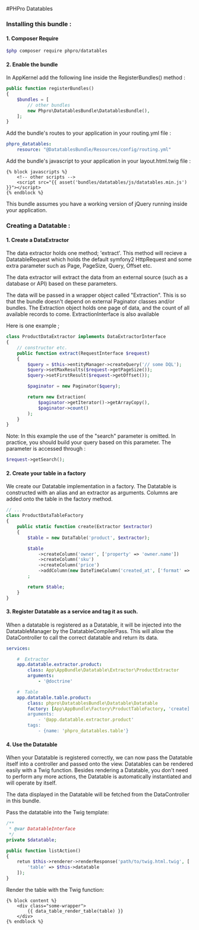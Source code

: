 #PHPro Datatables

### Installing this bundle :

#### 1. Composer Require
```sh
$php composer require phpro/datatables
```

#### 2. Enable the bundle
In AppKernel add the following line inside the RegisterBundles() method :

```php
public function registerBundles()
{
    $bundles = [
        // other bundles
        new Phpro\DatatablesBundle\DatatablesBundle(),
    ];
}
```

Add the bundle's routes to your application in your routing.yml file :

```yml
phpro_datatables:
    resource: "@DatatablesBundle/Resources/config/routing.yml"
```

Add the bundle's javascript to your application in your layout.html.twig file :
```twig
{% block javascripts %}
    <!-- other scripts -->
    <script src="{{ asset('bundles/datatables/js/datatables.min.js') }}"></script>
{% endblock %}
```
This bundle assumes you have a working version of jQuery running inside your application.

### Creating a Datatable :

#### 1. Create a DataExtractor
The data extractor holds one method; 'extract'. This method will recieve a DatatableRequest which holds the default
symfony2 HttpRequest and some extra parameter such as Page, PageSize, Query, Offset etc.

The data extractor will extract the data from an external source (such as a database or API) based on these parameters.

The data will be passed in a wrapper object called "Extraction". This is so that the bundle doesn't depend on external
Paginator classes and/or bundles. The Extraction object holds one page of data, and the count of all available records
to come. ExtractionInterface is also available

Here is one example ;

```php
class ProductDataExtractor implements DataExtractorInterface
{
    // constructor etc.
    public function extract(RequestInterface $request)
    {
        $query = $this->entityManager->createQuery('// some DQL');
        $query->setMaxResults($request->getPageSize());
        $query->setFirstResult($request->getOffset());

        $paginator = new Paginator($query);

        return new Extraction(
            $paginator->getIterator()->getArrayCopy(),
            $paginator->count()
        );
    }
}
```

Note: In this example the use of the "search" parameter is omitted. In practice, you should build your query based on
this parameter. The parameter is accessed through :

```php
$request->getSearch();
```

#### 2. Create your table in a factory
We create our Datatable implementation in a factory. The Datatable is constructed with an alias and an extractor as
arguments. Columns are added onto the table in the factory method.

```php
// ...
class ProductDataTableFactory
{
    public static function create(Extractor $extractor)
    {
        $table = new DataTable('product', $extractor);

        $table
            ->createColumn('owner', ['property' => 'owner.name'])
            ->createColumn('sku')
            ->createColumn('price')
            ->addColumn(new DateTimeColumn('created_at', ['format' => 'd-m-Y']))
        ;

        return $table;
    }
}
```

#### 3. Register Datatable as a service and tag it as such.
When a datatable is registered as a Datatable, it will be injected into the DatatableManager by the
DatatableCompilerPass. This will allow the DataController to call the correct datatable and return its data.

```yml
services:

    #  Extractor
    app.datatable.extractor.product:
        class: App\AppBundle\Datatable\Extractor\ProductExtractor
        arguments:
            - '@doctrine'

    #  Table
    app.datatable.table.product:
        class: phpro\DatatablesBundle\Datatable\Datatable
        factory: [App\AppBundle\Factory\ProductTableFactory, 'create]
        arguments:
            - '@app.datatable.extractor.product'
        tags:
            - {name: 'phpro_datatables.table'}

```

#### 4. Use the Datatable
When your Datatable is registered correctly, we can now pass the Datatable itself into a controller and
passed onto the view. Datatables can be rendered easily with a Twig function. Besides rendering a Datatable, you don't
need to perform any more actions, the Datatable is automatically instantiated and will operate by itself.

The data displayed in the Datatable will be fetched from the DataController in this bundle.

Pass the datatable into the Twig template:

```php
/**
 * @var DatatableInterface
 */
private $datatable;

public function listAction()
{
    retun $this->renderer->renderResponse('path/to/twig.html.twig', [
        'table' => $this->datatable
    ]);
}
```

Render the table with the Twig function:

```twig
{% block content %}
    <div class="some-wrapper">
        {{ data_table_render_table(table) }}
    </div>
{% endblock %}
```
